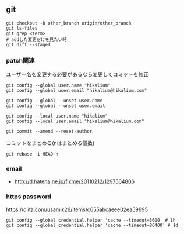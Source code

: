 ## git
```
git checkout -b other_branch origin/other_branch
git ls-files
git grep <term>
# addした変更だけを見たい時
git diff --staged
```

### patch関連
ユーザー名を変更する必要があるなら変更してコミットを修正
```
git config --global user.name "hikalium"
git config --global user.email "hikalium@hikalium.com"

git config --global --unset user.name
git config --global --unset user.email

git config --local user.name "hikalium"
git config --local user.email "hikalium@hikalium.com"

git commit --amend --reset-author
```

コミットをまとめる(nはまとめる個数)
```
git rebase -i HEAD~n
```

### email
- http://d.hatena.ne.jp/fixme/20110212/1297564806

### https password
https://qiita.com/usamik26/items/c655abcaeee02ea59695

```
git config --global credential.helper 'cache --timeout=3600' # 1h
git config --global credential.helper 'cache --timeout=86400' # 1d
```
